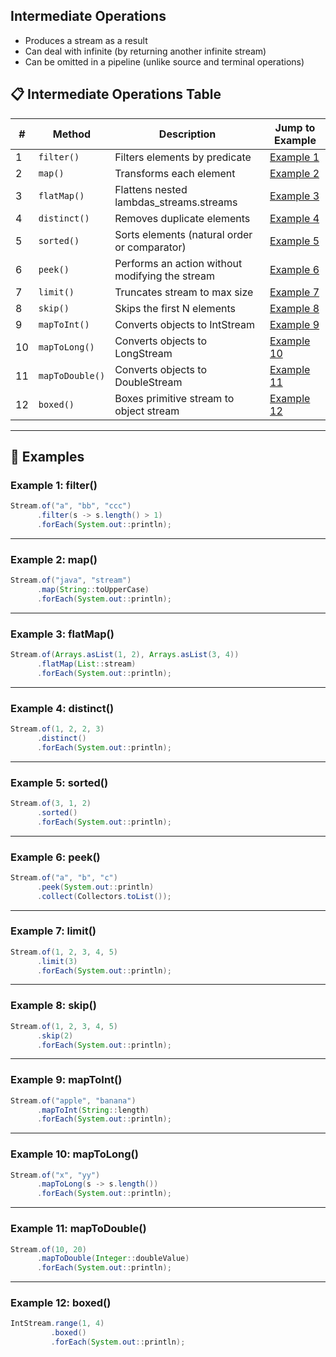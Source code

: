 ## Intermediate Operations
- Produces a stream as a result
- Can deal with infinite (by returning another infinite stream)
- Can be omitted in a pipeline (unlike source and terminal operations)

## 📋 Intermediate Operations Table

| #  | **Method**            | **Description**                                      | **Jump to Example**                          |
|----|-----------------------|------------------------------------------------------|----------------------------------------------|
| 1  | `filter()`            | Filters elements by predicate                        | [Example 1](#example-1-filter)               |
| 2  | `map()`               | Transforms each element                              | [Example 2](#example-2-map)                  |
| 3  | `flatMap()`           | Flattens nested lambdas_streams.streams                              | [Example 3](#example-3-flatmap)              |
| 4  | `distinct()`          | Removes duplicate elements                           | [Example 4](#example-4-distinct)             |
| 5  | `sorted()`            | Sorts elements (natural order or comparator)         | [Example 5](#example-5-sorted)               |
| 6  | `peek()`              | Performs an action without modifying the stream      | [Example 6](#example-6-peek)                 |
| 7  | `limit()`             | Truncates stream to max size                         | [Example 7](#example-7-limit)                |
| 8  | `skip()`              | Skips the first N elements                           | [Example 8](#example-8-skip)                 |
| 9  | `mapToInt()`          | Converts objects to IntStream                        | [Example 9](#example-9-maptoint)             |
| 10 | `mapToLong()`         | Converts objects to LongStream                       | [Example 10](#example-10-maptolong)          |
| 11 | `mapToDouble()`       | Converts objects to DoubleStream                     | [Example 11](#example-11-maptodouble)        |
| 12 | `boxed()`             | Boxes primitive stream to object stream              | [Example 12](#example-12-boxed)              |

---

## 🧪 Examples

### Example 1: filter()
```java
Stream.of("a", "bb", "ccc")
      .filter(s -> s.length() > 1)
      .forEach(System.out::println);
```

---

### Example 2: map()
```java
Stream.of("java", "stream")
      .map(String::toUpperCase)
      .forEach(System.out::println);
```

---

### Example 3: flatMap()
```java
Stream.of(Arrays.asList(1, 2), Arrays.asList(3, 4))
      .flatMap(List::stream)
      .forEach(System.out::println);
```

---

### Example 4: distinct()
```java
Stream.of(1, 2, 2, 3)
      .distinct()
      .forEach(System.out::println);
```

---

### Example 5: sorted()
```java
Stream.of(3, 1, 2)
      .sorted()
      .forEach(System.out::println);
```

---

### Example 6: peek()
```java
Stream.of("a", "b", "c")
      .peek(System.out::println)
      .collect(Collectors.toList());
```

---

### Example 7: limit()
```java
Stream.of(1, 2, 3, 4, 5)
      .limit(3)
      .forEach(System.out::println);
```

---

### Example 8: skip()
```java
Stream.of(1, 2, 3, 4, 5)
      .skip(2)
      .forEach(System.out::println);
```

---

### Example 9: mapToInt()
```java
Stream.of("apple", "banana")
      .mapToInt(String::length)
      .forEach(System.out::println);
```

---

### Example 10: mapToLong()
```java
Stream.of("x", "yy")
      .mapToLong(s -> s.length())
      .forEach(System.out::println);
```

---

### Example 11: mapToDouble()
```java
Stream.of(10, 20)
      .mapToDouble(Integer::doubleValue)
      .forEach(System.out::println);
```

---

### Example 12: boxed()
```java
IntStream.range(1, 4)
         .boxed()
         .forEach(System.out::println);
```